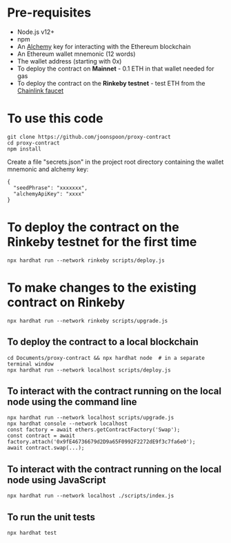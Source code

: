 # Pre-requisites
- Node.js v12+
- npm
- An [Alchemy](https://www.alchemy.com/) key for interacting with the Ethereum blockchain
- An Ethereum wallet mnemonic (12 words) 
- The wallet address (starting with 0x)
- To deploy the contract on **Mainnet** - 0.1 ETH in that wallet needed for gas
- To deploy the contract on the **Rinkeby testnet** - test ETH from the [Chainlink faucet](https://faucets.chain.link/rinkeby)

# To use this code
```
git clone https://github.com/joonspoon/proxy-contract
cd proxy-contract
npm install
```
Create a file "secrets.json" in the project root directory containing the wallet mnemonic and alchemy key:
```
{
  "seedPhrase": "xxxxxxx",
  "alchemyApiKey": "xxxx"
}
```
# To deploy the contract on the Rinkeby testnet for the first time
```
npx hardhat run --network rinkeby scripts/deploy.js
```

# To make changes to the existing contract on Rinkeby
```
npx hardhat run --network rinkeby scripts/upgrade.js
```

## To deploy the contract to a local blockchain
```
cd Documents/proxy-contract && npx hardhat node  # in a separate terminal window
npx hardhat run --network localhost scripts/deploy.js
```

## To interact with the contract running on the local node using the command line
```
npx hardhat run --network localhost scripts/upgrade.js
npx hardhat console --network localhost
const factory = await ethers.getContractFactory('Swap');
const contract = await factory.attach('0x9fE46736679d2D9a65F0992F2272dE9f3c7fa6e0');
await contract.swap(...);
```

## To interact with the contract running on the local node using JavaScript
```
npx hardhat run --network localhost ./scripts/index.js
```

## To run the unit tests
```
npx hardhat test
```
